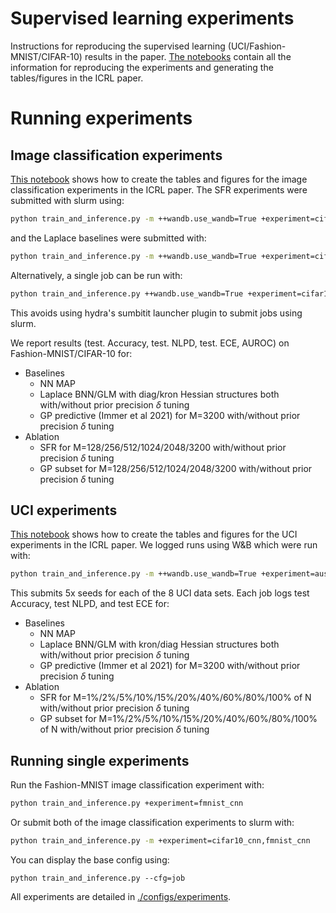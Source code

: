 # Supervised learning experiments
Instructions for reproducing the supervised learning (UCI/Fashion-MNIST/CIFAR-10) results in the paper.
[The notebooks](./media/) contain all the information for reproducing the experiments and generating the tables/figures in the ICRL paper.

# Running experiments

## Image classification experiments
[This notebook](./media/image-experiments-create-figs+tabs.ipynb) shows how to create the tables and figures for the image classification experiments in the ICRL paper. 
The SFR experiments were submitted with slurm using:
```sh
python train_and_inference.py -m ++wandb.use_wandb=True +experiment=cifar10_cnn,fmnist_cnn ++run_laplace_flag=False ++run_sfr_flag=True ++num_inducings='[3200]','[2048]','[1024]','[512]','[256]','[128]' ++random_seed=68,117,36,187,17 hydra/launcher=lumi_20hrs
```
and the Laplace baselines were submitted with:
```sh
python train_and_inference.py -m ++wandb.use_wandb=True +experiment=cifar10_cnn,fmnist_cnn ++run_laplace_flag=True ++run_sfr_flag=False ++random_seed=68,117,36,187,17
```
Alternatively, a single job can be run with:
```sh
python train_and_inference.py ++wandb.use_wandb=True +experiment=cifar10_cnn ++run_laplace_flag=False ++run_sfr_flag=True ++num_inducings='[2048]' ++random_seed=68
```
This avoids using hydra's sumbitit launcher plugin to submit jobs using slurm.

We report results (test. Accuracy, test. NLPD, test. ECE, AUROC) on Fashion-MNIST/CIFAR-10 for:
- Baselines
    - NN MAP
    - Laplace BNN/GLM with diag/kron Hessian structures both with/without prior precision $\delta$ tuning
    - GP predictive (Immer et al 2021) for M=3200 with/without prior precision $\delta$ tuning
- Ablation
    - SFR for M=128/256/512/1024/2048/3200 with/without prior precision $\delta$ tuning
    - GP subset for M=128/256/512/1024/2048/3200 with/without prior precision $\delta$ tuning

## UCI experiments
[This notebook](./media/uci-experiments-create-figs+tabs.ipynb) shows how to create the tables and figures for the UCI experiments in the ICRL paper. 
We logged runs using W&B which were run with:
```sh
python train_and_inference.py -m ++wandb.use_wandb=True +experiment=australian_uci,breast_cancer_uci,digits_uci,glass_uci,ionosphere_uci,satellite_uci,vehicle_uci,waveform_uci ++random_seed=68,117,36,187,17 hydra/launcher=lumi_5hrs
```
This submits 5x seeds for each of the 8 UCI data sets. Each job logs test Accuracy, test NLPD, and test ECE for:
- Baselines
    - NN MAP
    - Laplace BNN/GLM with kron/diag Hessian structures both with/without prior precision $\delta$ tuning
    - GP predictive (Immer et al 2021) for M=3200 with/without prior precision $\delta$ tuning
- Ablation
    - SFR for M=1%/2%/5%/10%/15%/20%/40%/60%/80%/100% of N with/without prior precision $\delta$ tuning
    - GP subset for M=1%/2%/5%/10%/15%/20%/40%/60%/80%/100% of N with/without prior precision $\delta$ tuning

## Running single experiments
Run the Fashion-MNIST image classification experiment with:
``` sh
python train_and_inference.py +experiment=fmnist_cnn
```
Or submit both of the image classification experiments to slurm with:
``` sh
python train_and_inference.py -m +experiment=cifar10_cnn,fmnist_cnn
```
You can display the base config using:
``` shell
python train_and_inference.py --cfg=job
```
All experiments are detailed in [./configs/experiments](./cfgs/experiments).
